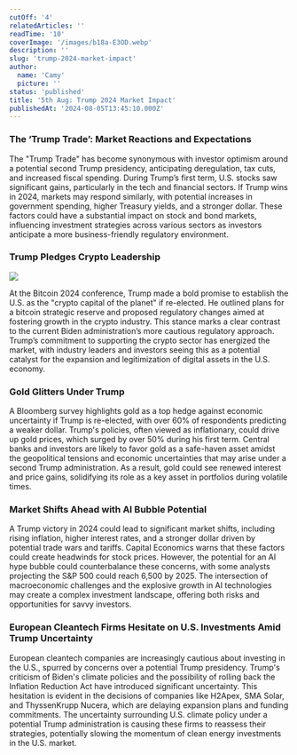 ```yaml
---
cutOff: '4'
relatedArticles: ''
readTime: '10'
coverImage: '/images/b18a-E3OD.webp'
description: ''
slug: 'trump-2024-market-impact'
author:
  name: 'Camy'
  picture: ''
status: 'published'
title: '5th Aug: Trump 2024 Market Impact'
publishedAt: '2024-08-05T13:45:10.000Z'
---
```


### The ‘Trump Trade’: Market Reactions and Expectations

The "Trump Trade" has become synonymous with investor optimism around a potential second Trump presidency, anticipating deregulation, tax cuts, and increased fiscal spending. During Trump’s first term, U.S. stocks saw significant gains, particularly in the tech and financial sectors. If Trump wins in 2024, markets may respond similarly, with potential increases in government spending, higher Treasury yields, and a stronger dollar. These factors could have a substantial impact on stock and bond markets, influencing investment strategies across various sectors as investors anticipate a more business-friendly regulatory environment.

### Trump Pledges Crypto Leadership

![](/images/b18a-EyNj.webp)

At the Bitcoin 2024 conference, Trump made a bold promise to establish the U.S. as the "crypto capital of the planet" if re-elected. He outlined plans for a bitcoin strategic reserve and proposed regulatory changes aimed at fostering growth in the crypto industry. This stance marks a clear contrast to the current Biden administration’s more cautious regulatory approach. Trump’s commitment to supporting the crypto sector has energized the market, with industry leaders and investors seeing this as a potential catalyst for the expansion and legitimization of digital assets in the U.S. economy.

### Gold Glitters Under Trump

A Bloomberg survey highlights gold as a top hedge against economic uncertainty if Trump is re-elected, with over 60% of respondents predicting a weaker dollar. Trump's policies, often viewed as inflationary, could drive up gold prices, which surged by over 50% during his first term. Central banks and investors are likely to favor gold as a safe-haven asset amidst the geopolitical tensions and economic uncertainties that may arise under a second Trump administration. As a result, gold could see renewed interest and price gains, solidifying its role as a key asset in portfolios during volatile times.

### Market Shifts Ahead with AI Bubble Potential

A Trump victory in 2024 could lead to significant market shifts, including rising inflation, higher interest rates, and a stronger dollar driven by potential trade wars and tariffs. Capital Economics warns that these factors could create headwinds for stock prices. However, the potential for an AI hype bubble could counterbalance these concerns, with some analysts projecting the S&P 500 could reach 6,500 by 2025. The intersection of macroeconomic challenges and the explosive growth in AI technologies may create a complex investment landscape, offering both risks and opportunities for savvy investors.

### European Cleantech Firms Hesitate on U.S. Investments Amid Trump Uncertainty

European cleantech companies are increasingly cautious about investing in the U.S., spurred by concerns over a potential Trump presidency. Trump's criticism of Biden's climate policies and the possibility of rolling back the Inflation Reduction Act have introduced significant uncertainty. This hesitation is evident in the decisions of companies like H2Apex, SMA Solar, and ThyssenKrupp Nucera, which are delaying expansion plans and funding commitments. The uncertainty surrounding U.S. climate policy under a potential Trump administration is causing these firms to reassess their strategies, potentially slowing the momentum of clean energy investments in the U.S. market.